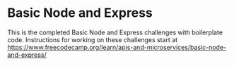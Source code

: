 # Basic Node and Express

This is the completed Basic Node and Express challenges with boilerplate code. Instructions for working on these challenges start at https://www.freecodecamp.org/learn/apis-and-microservices/basic-node-and-express/
